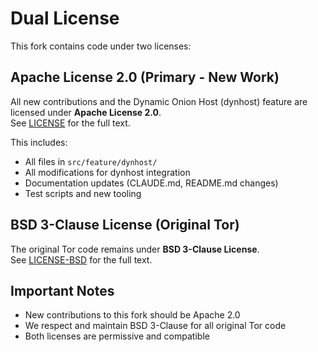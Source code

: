 # Dual License

This fork contains code under two licenses:

## Apache License 2.0 (Primary - New Work)
All new contributions and the Dynamic Onion Host (dynhost) feature are licensed under **Apache License 2.0**.  
See [LICENSE](./LICENSE) for the full text.

This includes:
- All files in `src/feature/dynhost/`
- All modifications for dynhost integration
- Documentation updates (CLAUDE.md, README.md changes)
- Test scripts and new tooling

## BSD 3-Clause License (Original Tor)
The original Tor code remains under **BSD 3-Clause License**.  
See [LICENSE-BSD](./LICENSE-BSD) for the full text.

## Important Notes
- New contributions to this fork should be Apache 2.0
- We respect and maintain BSD 3-Clause for all original Tor code
- Both licenses are permissive and compatible